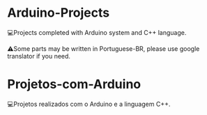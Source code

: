 # Arduino-Projects
💻Projects completed with Arduino system and C++ language.

⚠️Some parts may be written in Portuguese-BR, please use google translator if you need.

# Projetos-com-Arduino
💻Projetos realizados com o Arduino e a linguagem C++.
